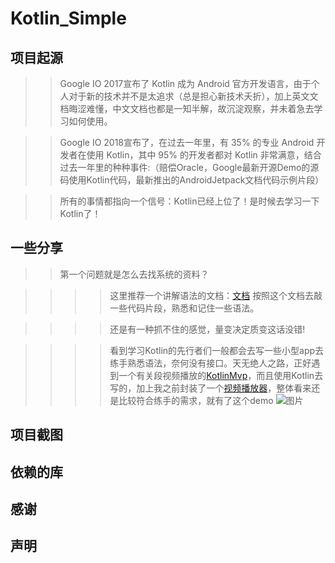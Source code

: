 # Kotlin_Simple

项目起源
------------
>>Google IO 2017宣布了 Kotlin 成为 Android 官方开发语言，由于个人对于新的技术并不是太追求（总是担心新技术夭折），加上英文文档晦涩难懂，中文文档也都是一知半解，故沉淀观察，并未着急去学习如何使用。

>>Google IO 2018宣布了，在过去一年里，有 35% 的专业 Android 开发者在使用 Kotlin，其中 95% 的开发者都对 Kotlin 非常满意，结合过去一年里的种种事件:（赔偿Oracle，Google最新开源Demo的源码使用Kotlin代码，最新推出的AndroidJetpack文档代码示例片段）   

>>所有的事情都指向一个信号：Kotlin已经上位了！是时候去学习一下Kotlin了！

一些分享
-------
>>第一个问题就是怎么去找系统的资料？

>>>>这里推荐一个讲解语法的文档：[文档](https://hltj.gitbooks.io/kotlin-reference-chinese/content/txt/comparison-to-java.html) 按照这个文档去敲一些代码片段，熟悉和记住一些语法。

>>>>还是有一种抓不住的感觉，量变决定质变这话没错!

>>>>看到学习Kotlin的先行者们一般都会去写一些小型app去练手熟悉语法，奈何没有接口。天无绝人之路，正好遇到一个有关段视频播放的[KotlinMvp](https://github.com/git-xuhao/KotlinMvp )，而且使用Kotlin去写的，加上我之前封装了一个[视频播放器](https://github.com/XiFanYin/FakeVideoView )，整体看来还是比较符合练手的需求，就有了这个demo ![图片](https://github.com/XiFanYin/Kotlin_Simple/blob/master/app/src/main/res/mipmap-xxhdpi/iconapp.png)

项目截图
-------



依赖的库
-----

感谢
-------

声明
--------------






  
